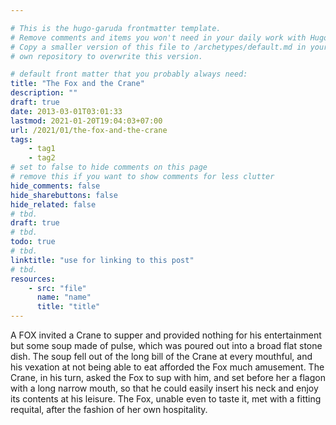 ```yaml
---

# This is the hugo-garuda frontmatter template.
# Remove comments and items you won't need in your daily work with Hugo.
# Copy a smaller version of this file to /archetypes/default.md in your
# own repository to overwrite this version.

# default front matter that you probably always need:
title: "The Fox and the Crane"
description: ""
draft: true
date: 2013-03-01T03:01:33
lastmod: 2021-01-20T19:04:03+07:00
url: /2021/01/the-fox-and-the-crane
tags:
    - tag1
    - tag2
# set to false to hide comments on this page
# remove this if you want to show comments for less clutter
hide_comments: false
hide_sharebuttons: false
hide_related: false
# tbd.
draft: true
# tbd.
todo: true
# tbd.
linktitle: "use for linking to this post"
# tbd.
resources:
    - src: "file"
      name: "name"
      title: "title"
---
```

A FOX invited a Crane to supper and provided nothing for his entertainment but some soup made of pulse, which was poured out into a broad flat stone dish. The soup fell out of the long bill of the Crane at every mouthful, and his vexation at not being able to eat afforded the Fox much amusement. The Crane, in his turn, asked the Fox to sup with him, and set before her a flagon with a long narrow mouth, so that he could easily insert his neck and enjoy its contents at his leisure. The Fox, unable even to taste it, met with a fitting requital, after the fashion of her own hospitality.
